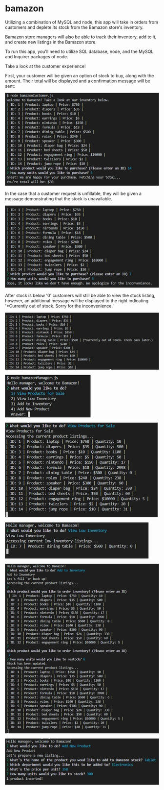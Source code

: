 # bamazon

Utilizing a combination of MySQL and node, this app will take in orders from customers and deplete its stock from the Bamazon store's inventory.

Bamazon store managers will also be able to track their inventory, add to it, and create new listings in the Bamazon store.

To run this app, you'll need to utilize SQL database, node, and the MySQL and Inquirer packages of node.

Take a look at the customer experience!

First, your customer will be given an option of stock to buy, along with the amount. Their total will be displayed and a confirmation message will be sent:

![Customer View 1](https://github.com/bullsean/bamazon/blob/master/assets/images/Capture%201%20customer.JPG?raw=true)


In the case that a customer request is unfillable, they will be given a message demonstrating that the stock is unavailable.

![Customer View 2](https://github.com/bullsean/bamazon/blob/master/assets/images/Capture%202%20customer.JPG?raw=true)


After stock is below '0' customers will still be able to view the stock listing, however, an additional message will be displayed to the right indicating '*Currently out of stock. Sorry for the inconvenience.'

![Customer View 3](https://github.com/bullsean/bamazon/blob/master/assets/images/Capture%203%20customer.JPG?raw=true)

![Manager View 1](https://github.com/bullsean/bamazon/blob/master/assets/images/Capture%201%20Manager.JPG?raw=true)

![Manager View 2](https://github.com/bullsean/bamazon/blob/master/assets/images/Capture%202%20Manager.JPG?raw=true)

![Manager View 3](https://github.com/bullsean/bamazon/blob/master/assets/images/Capture%203%20Manager.JPG?raw=true)

![Manager View 4](https://github.com/bullsean/bamazon/blob/master/assets/images/Capture%204%20Manager.JPG?raw=true)

![Manager View 5](https://github.com/bullsean/bamazon/blob/master/assets/images/Capture%205%20Manager.JPG?raw=true)
